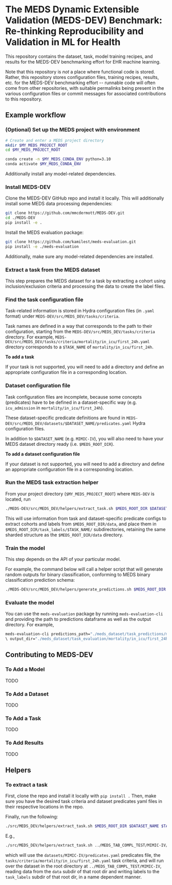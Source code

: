 # The MEDS Dynamic Extensible Validation (MEDS-DEV) Benchmark: Re-thinking Reproducibility and Validation in ML for Health

This repository contains the dataset, task, model training recipes, and results for the MEDS-DEV benchmarking
effort for EHR machine learning.

Note that this repository is _not_ a place where functional code is stored. Rather, this repository stores
configuration files, training recipes, results, etc. for the MEDS-DEV benchmarking effort -- runnable code will
often come from other repositories, with suitable permalinks being present in the various configuration files
or commit messages for associated contributions to this repository.

## Example workflow

### (Optional) Set up the MEDS project with environment

```bash
# Create and enter a MEDS project directory
mkdir $MY_MEDS_PROJECT_ROOT
cd $MY_MEDS_PROJECT_ROOT

conda create -n $MY_MEDS_CONDA_ENV python=3.10
conda activate $MY_MEDS_CONDA_ENV
```

Additionally install any model-related dependencies.

### Install MEDS-DEV

Clone the MEDS-DEV GitHub repo and install it locally.
This will additionally install some MEDS data processing dependencies:

```bash
git clone https://github.com/mmcdermott/MEDS-DEV.git
cd ./MEDS-DEV
pip install -e .
```

Install the MEDS evaluation package:

```bash
git clone https://github.com/kamilest/meds-evaluation.git
pip install -e ./meds-evaluation
```

Additionally, make sure any model-related dependencies are installed.

### Extract a task from the MEDS dataset

This step prepares the MEDS dataset for a task by extracting a cohort using inclusion/exclusion criteria and
processing the data to create the label files.

### Find the task configuration file

Task-related information is stored in Hydra configuration files (in `.yaml` format) under
`MEDS-DEV/src/MEDS_DEV/tasks/criteria`.

Task names are defined in a way that corresponds to the path to their configuration,
starting from the `MEDS-DEV/src/MEDS_DEV/tasks/criteria` directory.
For example,
`MEDS-DEV/src/MEDS_DEV/tasks/criteria/mortality/in_icu/first_24h.yaml` directory corresponds to a `$TASK_NAME` of
`mortality/in_icu/first_24h`.

**To add a task**

If your task is not supported, you will need to add a directory and define an appropriate configuration file in
a corresponding location.

### Dataset configuration file

Task configuration files are incomplete, because some concepts (predicates) have to be defined in a dataset-specific
way (e.g. `icu_admission` in `mortality/in_icu/first_24h`).

These dataset-specific predicate definitions are found in
`MEDS-DEV/src/MEDS_DEV/datasets/$DATASET_NAME/predicates.yaml` Hydra configuration files.

In addition to `$DATASET_NAME` (e.g. `MIMIC-IV`), you will also need to have your MEDS dataset directory ready (i.e.
`$MEDS_ROOT_DIR`).

**To add a dataset configuration file**

If your dataset is not supported, you will need to add a directory and define an appropriate configuration file in
a corresponding location.

### Run the MEDS task extraction helper

From your project directory (`$MY_MEDS_PROJECT_ROOT`) where `MEDS-DEV` is located, run

```bash
./MEDS-DEV/src/MEDS_DEV/helpers/extract_task.sh $MEDS_ROOT_DIR $DATASET_NAME $TASK_NAME
```

This will use information from task and dataset-specific predicate configs to extract cohorts and labels from
`$MEDS_ROOT_DIR/data`, and place them in `$MEDS_ROOT_DIR/task_labels/$TASK_NAME/` subdirectories, retaining the same
sharded structure as the `$MEDS_ROOT_DIR/data` directory.

### Train the model

This step depends on the API of your particular model.

For example, the command below will call a helper script that will generate random outputs for binary classification,
conforming to MEDS binary classification prediction schema:

```bash
./MEDS-DEV/src/MEDS_DEV/helpers/generate_predictions.sh $MEDS_ROOT_DIR $TASK_NAME
```

### Evaluate the model

You can use the `meds-evaluation` package by running `meds-evaluation-cli` and providing the path to predictions
dataframe as well as the output directory. For example,

```bash
meds-evaluation-cli predictions_path="./meds_dataset/task_predictions/mortality/in_icu/first_24h/train/0.parquet"
\ output_dir="./meds_dataset/task_evaluation/mortality/in_icu/first_24h/train/"
```

## Contributing to MEDS-DEV

### To Add a Model

TODO

### To Add a Dataset

TODO

### To Add a Task

TODO

### To Add Results

TODO

## Helpers

### To extract a task

First, clone the repo and install it locally with `pip install .` Then, make sure you have the desired task
criteria and dataset predicates yaml files in their respective locations in the repo.

Finally, run the following:

```bash
./src/MEDS_DEV/helpers/extract_task.sh $MEDS_ROOT_DIR $DATASET_NAME $TASK_NAME
```

E.g.,

```bash
./src/MEDS_DEV/helpers/extract_task.sh ../MEDS_TAB_COMPL_TEST/MIMIC-IV/ MIMIC-IV mortality/in_icu/first_24h
```

which will use the `datasets/MIMIC-IV/predicates.yaml` predicates file, the
`tasks/criteria/mortality/in_icu/first_24h.yaml` task criteria, and will run over the dataset in the root
directory at `../MEDS_TAB_COMPL_TEST/MIMIC-IV`, reading data from the `data` subdir of that root dir and
writing labels to the `task_labels` subdir of that root dir, in a name dependent manner.
